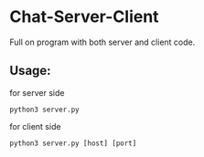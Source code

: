 # Chat-Server-Client
Full on program with both server and client code.
## Usage:
for server side
```
python3 server.py
```
for client side
```
python3 server.py [host] [port]
